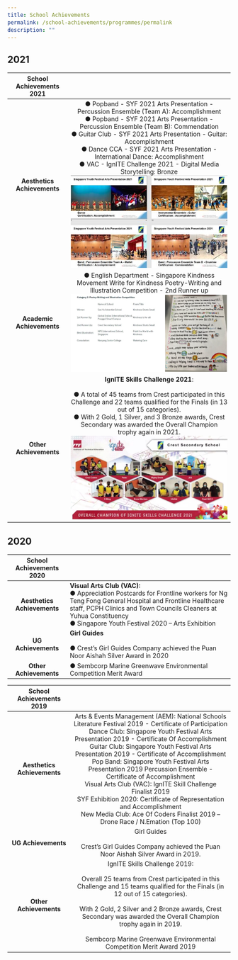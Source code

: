 ```yaml
---
title: School Achievements
permalink: /school-achievements/programmes/permalink
description: ""
---
```

2021
----

| **School Achievements 2021**  |  |
|:---:|:---:|
| **Aesthetics Achievements** | ●     Popband - SYF 2021 Arts Presentation - Percussion Ensemble (Team A): Accomplishment<br>●     Popband - SYF 2021 Arts Presentation - Percussion Ensemble (Team B): Commendation<br>●     Guitar Club - SYF 2021 Arts Presentation - Guitar: Accomplishment<br>●     Dance CCA - SYF 2021 Arts Presentation - International Dance: Accomplishment<br>●     VAC - IgnITE Challenge 2021 - Digital Media Storytelling: Bronze<br><img src="/images/aa.jpg" style="width:100%">  |
| **Academic Achievements** | ●     English Department - Singapore Kindness Movement Write for Kindness Poetry-Writing and Illustration Competition - 2nd Runner up<br><img src="/images/ae.png" style="width:100%"> |
| **Other Achievements** | **IgnITE Skills Challenge 2021**:<br><br>●     A total of 45 teams from Crest participated in this Challenge and 22 teams qualified for the Finals (in 13 out of 15 categories). <br>●     With 2 Gold, 1 Silver, and 3 Bronze awards, Crest Secondary was awarded the Overall Champion trophy again in 2021.<br><img src="/images/aa2.jpg" style="width:100%"> |


2020
----

| **School Achievements 2020** |  |
|:---:|---|
| **Aesthetics Achievements** | **Visual Arts Club (VAC):**<br>●     Appreciation Postcards for Frontline workers for Ng Teng Fong General Hospital and Frontline Healthcare staff, PCPH Clinics and Town Councils Cleaners at Yuhua Constituency<br>●     Singapore Youth Festival 2020 – Arts Exhibition |
| **UG Achievements** | **Girl Guides**<br><br>●     Crest’s Girl Guides Company achieved the Puan Noor Aishah Silver Award in 2020 |
| **Other Achievements** | ●     Sembcorp Marine Greenwave Environmental Competition Merit Award |

| **School Achievements 2019** |  |
|:---:|:---:|
| **Aesthetics Achievements** | Arts & Events Management (AEM): National Schools Literature Festival 2019 - Certificate of Participation<br>Dance Club: Singapore Youth Festival Arts Presentation 2019 - Certificate Of Accomplishment<br>Guitar Club: Singapore Youth Festival Arts Presentation 2019 - Certificate of Accomplishment<br>Pop Band: Singapore Youth Festival Arts Presentation 2019 Percussion Ensemble - Certificate of Accomplishment<br>Visual Arts Club (VAC): IgnITE Skill Challenge Finalist 2019<br>SYF Exhibition 2020: Certificate of Representation and Accomplishment<br>New Media Club: Ace Of Coders Finalist 2019 – Drone Race / N.Emation (Top 100) |
| **UG Achievements** | Girl Guides<br><br>Crest’s Girl Guides Company achieved the Puan Noor Aishah Silver Award in 2019. |
| **Other Achievements** | IgnITE Skills Challenge 2019:<br><br>Overall 25 teams from Crest participated in this Challenge and 15 teams qualified for the Finals (in 12 out of 15 categories). <br><br>With 2 Gold, 2 Silver and 2 Bronze awards, Crest Secondary was awarded the Overall Champion trophy again in 2019.<br><br>Sembcorp Marine Greenwave Environmental Competition Merit Award 2019 |